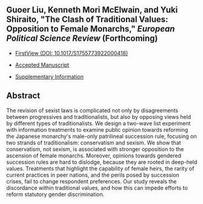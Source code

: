 ## Guoer Liu, Kenneth Mori McElwain, and Yuki Shiraito, "The Clash of Traditional Values: Opposition to Female Monarchs," _European Political Science Review_ (Forthcoming)

- [FirstView (DOI: 10.1017/S1755773922000418)](https://doi.org/10.1017/S1755773922000418)

- [Accepted Manuscript](../files/clash.pdf)

- [Supplementary Information](../files/clash_si.pdf)

## Abstract
The revision of sexist laws is complicated not only by disagreements between progressives and traditionalists, but also by opposing views held by different types of traditionalists.
We design a two-wave list experiment with information treatments to examine public opinion towards reforming the Japanese monarchy's male-only patrilineal succession rule, focusing on two strands of traditionalism: conservatism and sexism.
We show that conservatism, not sexism, is associated with stronger opposition to the ascension of female monarchs.
Moreover, opinions towards gendered succession rules are hard to dislodge, because they are rooted in deep-held values.
Treatments that highlight the capability of female heirs, the rarity of current practices in peer nations, and the perils posed by succession crises, fail to change respondent preferences. 
Our study reveals the discordance within traditional values, and how this can impede efforts to reform statutory gender discrimination.
